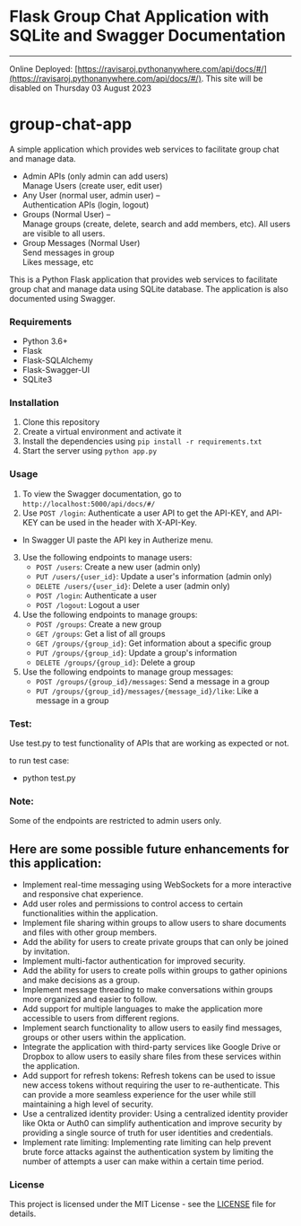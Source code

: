 # Flask Group Chat Application with SQLite and Swagger Documentation
------------------------------------------------------------------
Online Deployed: [https://ravisaroj.pythonanywhere.com/api/docs/#/](https://ravisaroj.pythonanywhere.com/api/docs/#/). This site will be disabled on Thursday 03 August 2023


# group-chat-app
A simple application which provides web services to facilitate group chat and manage data.
- Admin APIs (only admin can add users)
<br>Manage Users (create user, edit user)
- Any User (normal user, admin user) –
<br> Authentication APIs (login, logout)
- Groups (Normal User) –
<br>Manage groups (create, delete, search and add members, etc). All users are visible to all users.
- Group Messages (Normal User)
<br>Send messages in group
<br>Likes message, etc

This is a Python Flask application that provides web services to facilitate group chat and manage data using SQLite database. The application is also documented using Swagger.

### Requirements

-   Python 3.6+
-   Flask
-   Flask-SQLAlchemy
-   Flask-Swagger-UI
-   SQLite3

### Installation

1.  Clone this repository
2.  Create a virtual environment and activate it
3.  Install the dependencies using `pip install -r requirements.txt`
4.  Start the server using `python app.py`

### Usage

1.  To view the Swagger documentation, go to `http://localhost:5000/api/docs/#/`
2. Use `POST /login`: Authenticate a user API to get the API-KEY, and API-KEY can be used in the header with X-API-Key. 
- In Swagger UI paste the API key in Autherize menu.
3.  Use the following endpoints to manage users:
    -   `POST /users`: Create a new user (admin only)
    -   `PUT /users/{user_id}`: Update a user's information (admin only)
    -   `DELETE /users/{user_id}`: Delete a user (admin only)
    -   `POST /login`: Authenticate a user
    -   `POST /logout`: Logout a user
4.  Use the following endpoints to manage groups:
    -   `POST /groups`: Create a new group
    -   `GET /groups`: Get a list of all groups
    -   `GET /groups/{group_id}`: Get information about a specific group
    -   `PUT /groups/{group_id}`: Update a group's information
    -   `DELETE /groups/{group_id}`: Delete a group
5.  Use the following endpoints to manage group messages:
    -   `POST /groups/{group_id}/messages`: Send a message in a group
    -   `PUT /groups/{group_id}/messages/{message_id}/like`: Like a message in a group

### Test:
Use test.py to test functionality of APIs that are working as expected or not.

to run test case:
- python test.py

### Note: 
Some of the endpoints are restricted to admin users only.



## Here are some possible future enhancements for this application:
- Implement real-time messaging using WebSockets for a more interactive and responsive chat experience.
- Add user roles and permissions to control access to certain functionalities within the application.
- Implement file sharing within groups to allow users to share documents and files with other group members.
- Add the ability for users to create private groups that can only be joined by invitation.
- Implement multi-factor authentication for improved security.
- Add the ability for users to create polls within groups to gather opinions and make decisions as a group.
- Implement message threading to make conversations within groups more organized and easier to follow.
- Add support for multiple languages to make the application more accessible to users from different regions.
- Implement search functionality to allow users to easily find messages, groups or other users within the application.
- Integrate the application with third-party services like Google Drive or Dropbox to allow users to easily share files from these services within the application.
- Add support for refresh tokens: Refresh tokens can be used to issue new access tokens without requiring the user to re-authenticate. This can provide a more seamless experience for the user while still maintaining a high level of security.
- Use a centralized identity provider: Using a centralized identity provider like Okta or Auth0 can simplify authentication and improve security by providing a single source of truth for user identities and credentials.
- Implement rate limiting: Implementing rate limiting can help prevent brute force attacks against the authentication system by limiting the number of attempts a user can make within a certain time period.

### License

This project is licensed under the MIT License - see the [LICENSE](https://chat.openai.com/c/LICENSE) file for details.
